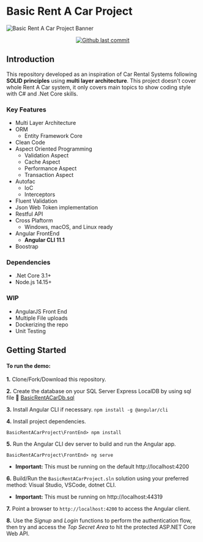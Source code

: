 # Basic Rent A Car Project
![Basic Rent A Car Project Banner](https://user-images.githubusercontent.com/9069103/113979253-ad294980-984d-11eb-8551-d78810dfeb45.jpg)

<p align="center">
<a href="https://github.com/kdrsrsln/BasicRentACarProject" target="_blank">
  <img src="https://img.shields.io/github/last-commit/kdrsrsln/BasicRentACarProject?style=plastic" alt="Github last commit">
</a>
<p>

## Introduction
This repository developed as an inspiration of Car Rental Systems following **SOLID principles** using **multi layer architecture**. This project doesn't cover whole Rent A Car system, it only covers main topics to show coding style with C# and .Net Core skills.

### Key Features
* Multi Layer Architecture
* ORM
  - Entity Framework Core
* Clean Code
* Aspect Oriented Programming
  - Validation Aspect
  - Cache Aspect
  - Performance Aspect
  - Transaction Aspect
* Autofac
  - IoC
  - Interceptors
* Fluent Validation
* Json Web Token implementation
* Restful API
* Cross Plaftorm
  - Windows, macOS, and Linux ready
* Angular FrontEnd
  - **Angular CLI 11.1**
* Boostrap

### Dependencies
* .Net Core 3.1+
* Node.js 14.15+

### WIP
* AngularJS Front End
* Multiple File uploads
* Dockerizing the repo
* Unit Testing

## Getting Started

#### To run the demo:

**1.** Clone/Fork/Download this repository.

**2.** Create the database on your SQL Server Express LocalDB by using sql file
:page_with_curl: <a href="https://github.com/kdrsrsln/BasicRentACarProject/blob/master/BasicRentACarDB.sql">BasicRentACarDb.sql</a>

**3.** Install Angular CLI if necessary. `npm install -g @angular/cli`

**4.** Install project dependencies.
<pre><code>BasicRentACarProject\FrontEnd> npm install</code></pre>

**5.** Run the Angular CLI dev server to build and run the Angular app.
<pre><code>BasicRentACarProject\FrontEnd> ng serve</code></pre>
  - **Important:** This must be running on the default http://localhost:4200

**6.** Build/Run the `BasicRentACarProject.sln` solution using your preferred method: Visual Studio,  VSCode, dotnet CLI.
  - **Important:** This must be running on http://localhost:44319

**7.** Point a browser to `http://localhost:4200` to access the Angular client.

**8.** Use the *Signup* and *Login* functions to perform the authentication flow, then try and access the *Top Secret Area* to hit the protected ASP.NET Core Web API.
